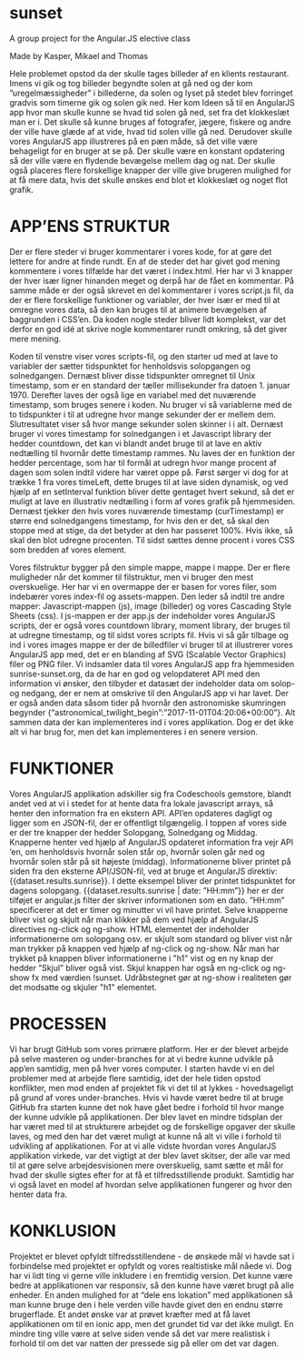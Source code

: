 # sunset
A group project for the Angular.JS elective class

Made by Kasper, Mikael and Thomas

Hele problemet opstod da der skulle tages billeder af en klients restaurant. Imens vi gik og tog billeder begyndte solen at gå ned og der kom ”uregelmæssigheder” i billederne, da solen og lyset på stedet blev forringet gradvis som timerne gik og solen gik ned. Her kom Ideen så til en AngularJS app hvor man skulle kunne se hvad tid solen gå ned, set fra det klokkeslæt man er i. Det skulle så kunne bruges af fotografer, jægere, fiskere og andre der ville have glæde af at vide, hvad tid solen ville gå ned.
Derudover skulle vores AngularJS app illustreres på en pæn måde, så det ville være behageligt for en bruger at se på. Der skulle være en konstant opdatering så der ville være en flydende bevægelse mellem dag og nat. Der skulle også placeres flere forskellige knapper der ville give brugeren mulighed for at få mere data, hvis det skulle ønskes end blot et klokkeslæt og noget flot grafik.

# APP’ENS STRUKTUR

Der er flere steder vi bruger kommentarer i vores kode, for at gøre det lettere for andre at finde rundt. En af de steder det har givet god mening kommentere i vores tilfælde har det været i index.html. Her har vi 3 knapper der hver især ligner hinanden meget og derpå har de fået en kommentar.
På samme måde er der også skrevet en del kommentarer i vores script.js fil, da der er flere forskellige funktioner og variabler, der hver især er med til at omregne vores data, så den kan bruges til at animere bevægelsen af baggrunden i CSS’en.
Da koden nogle steder bliver lidt komplekst, var det derfor en god idé at skrive nogle kommentarer rundt omkring, så det giver mere mening.

Koden til venstre viser vores scripts-fil, og den starter ud med at lave to variabler der sætter tidspunktet for henholdsvis solopgangen og solnedgangen. Dernæst bliver disse tidspunkter omregnet til Unix timestamp, som er en standard der tæller millisekunder fra datoen 1. januar 1970. Derefter laves der også lige en variabel med det nuværende timestamp, som bruges senere i koden.
Nu bruger vi så variablerne med de to tidspunkter i til at udregne hvor mange sekunder der er mellem dem. Slutresultatet viser så hvor mange sekunder solen skinner i i alt.
Dernæst bruger vi vores timestamp for solnedgangen i et Javascript library der hedder countdown, det kan vi blandt andet bruge til at lave en aktiv nedtælling til hvornår dette timestamp rammes.
Nu laves der en funktion der hedder percentage, som har til formål at udregn hvor mange procent af dagen som solen indtil videre har været oppe på.
Først sørger vi dog for at trække 1 fra vores timeLeft, dette bruges til at lave siden dynamisk, og ved hjælp af en setInterval funktion bliver dette gentaget hvert sekund, så det er muligt at lave en illustrativ nedtælling i form af vores grafik på hjemmesiden.
Dernæst tjekker den hvis vores nuværende timestamp (curTimestamp) er større end solnedgangens timestamp, for hvis den er det, så skal den stoppe med at stige, da det betyder at den har passeret 100%. Hvis ikke, så skal den blot udregne procenten. Til sidst sættes denne procent i vores CSS som bredden af vores element.

Vores filstruktur bygger på den simple mappe, mappe i mappe. Der er flere muligheder når det kommer til filstruktur, men vi bruger den mest overskuelige. Her har vi en overmappe der er basen for vores filer, som indebærer vores index-fil og assets-mappen. Den leder så indtil tre andre mapper: Javascript-mappen (js), image (billeder) og vores Cascading Style Sheets (css). I js-mappen er der app.js der indeholder vores AngularJS scripts, der er også vores countdown library, moment library, der bruges til at udregne timestamp, og til sidst vores scripts fil.
Hvis vi så går tilbage og ind i vores images mappe er der de billedfiler vi bruger til at illustrerer vores AngularJS app med, det er en blanding af SVG (Scalable Vector Graphics) filer og PNG filer.
Vi indsamler data til vores AngularJS app fra hjemmesiden sunrise-sunset.org, da de har en god og velopdateret API med den information vi ønsker, den tilbyder et datasæt der indeholder data om solop- og nedgang, der er nem at omskrive til den AngularJS app vi har lavet. Der er også anden data såsom tider på hvornår den astronomiske skumringen begynder {“astronomical_twilight_begin”:”2017-11-01T04:20:06+00:00”}.
Alt sammen data der kan implementeres ind i vores applikation. Dog er det ikke alt vi har brug for, men det kan implementeres i en senere version. 

# FUNKTIONER

Vores AngularJS applikation adskiller sig fra Codeschools gemstore, blandt andet ved at vi i stedet for at hente data fra lokale javascript arrays, så henter den information fra en ekstern API. API’en opdateres dagligt og ligger som en JSON-fil, der er offentligt tilgængelig.
I toppen af vores side er der tre knapper der hedder Solopgang, Solnedgang og Middag. Knapperne henter ved hjælp af AngularJS opdateret information fra vejr API ‘en, om henholdsvis hvornår solen står op, hvornår solen går ned og hvornår solen står på sit højeste (middag).
Informationerne bliver printet på siden fra den eksterne API/JSON-fil, ved at bruge et AngularJS direktiv: {{dataset.results.sunrise}}. I dette eksempel bliver der printet tidspunktet for dagens solopgang.
{{dataset.results.sunrise | date: ”HH:mm”}} her er der tilføjet er angular.js filter der skriver informationen som en dato. ”HH:mm” specificerer at det er timer og minutter vi vil have printet.
Selve knapperne bliver vist og skjult når man klikker på dem ved hjælp af AngularJS directives ng-click og ng-show. HTML elementet der indeholder informationerne om solopgang osv. er skjult som standard og bliver vist når man trykker på knappen ved hjælp af ng-click og ng-show. Når man har trykket på knappen bliver informationerne i "h1" vist og en ny knap der hedder ”Skjul” bliver også vist.
Skjul knappen har også en ng-click og ng-show fx med værdien !sunset. Udråbstegnet gør at ng-show i realiteten gør det modsatte og skjuler "h1" elementet.

# PROCESSEN

Vi har brugt GitHub som vores primære platform. Her er der blevet arbejde på selve masteren og under-branches for at vi bedre kunne udvikle på app’en samtidig, men på hver vores computer.
I starten havde vi en del problemer med at arbejde flere samtidig, idet der hele tiden opstod konflikter, men mod enden af projektet fik vi det til at lykkes - hovedsageligt på grund af vores under-branches. Hvis vi havde været bedre til at bruge GitHub fra starten kunne det nok have gået bedre i forhold til hvor mange der kunne udvikle på applikationen.
Der blev lavet en mindre tidsplan der har været med til at strukturere arbejdet og de forskellige opgaver der skulle laves, og med den har det været muligt at kunne nå alt vi ville i forhold til udvikling af applikationen.
For at vi alle vidste hvordan vores AngularJS applikation virkede, var det vigtigt at der blev lavet skitser, der alle var med til at gøre selve arbejdesvisionen mere overskuelig, samt sætte et mål for hvad der skulle sigtes efter for at få et tilfredsstillende produkt. Samtidig har vi også lavet en model af hvordan selve applikationen fungerer og hvor den henter data fra.

# KONKLUSION

Projektet er blevet opfyldt tilfredsstillendene - de ønskede mål vi havde sat i forbindelse med projektet er opfyldt og vores realtistiske mål nåede vi.
Dog har vi lidt ting vi gerne ville inkludere i en fremtidig version. Det kunne være bedre at applikationen var responsiv, så den kunne have været brugt på alle enheder. En anden mulighed for at “dele ens lokation” med applikationen så man kunne bruge den i hele verden ville havde givet den en endnu større brugerflade. Et andet ønske var at prøvet kræfter med at få lavet applikationen om til en ionic app, men det grundet tid var det ikke muligt. En mindre ting ville være at selve siden vende så det var mere realistisk i forhold til om det var natten der pressede sig på eller om det var dagen.